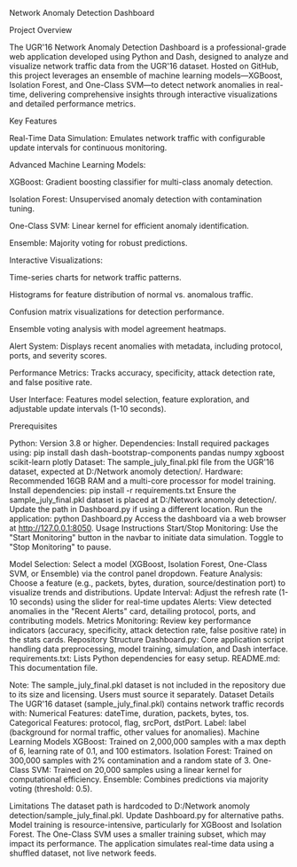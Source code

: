 Network Anomaly Detection Dashboard

Project Overview

The UGR'16 Network Anomaly Detection Dashboard is a professional-grade web application developed using Python and Dash, designed to analyze and visualize network traffic data from the UGR'16 dataset. Hosted on GitHub, this project leverages an ensemble of machine learning models—XGBoost, Isolation Forest, and One-Class SVM—to detect network anomalies in real-time, delivering comprehensive insights through interactive visualizations and detailed performance metrics.

Key Features

Real-Time Data Simulation: Emulates network traffic with configurable update intervals for continuous monitoring.

Advanced Machine Learning Models:

XGBoost: Gradient boosting classifier for multi-class anomaly detection.

Isolation Forest: Unsupervised anomaly detection with contamination tuning.

One-Class SVM: Linear kernel for efficient anomaly identification.

Ensemble: Majority voting for robust predictions.

Interactive Visualizations:

Time-series charts for network traffic patterns.

Histograms for feature distribution of normal vs. anomalous traffic.

Confusion matrix visualizations for detection performance.

Ensemble voting analysis with model agreement heatmaps.

Alert System: Displays recent anomalies with metadata, including protocol, ports, and severity scores.

Performance Metrics: Tracks accuracy, specificity, attack detection rate, and false positive rate.

User Interface: Features model selection, feature exploration, and adjustable update intervals (1-10 seconds).

Prerequisites

Python: Version 3.8 or higher.
Dependencies: Install required packages using:
pip install dash dash-bootstrap-components pandas numpy xgboost scikit-learn plotly
Dataset: The sample_july_final.pkl file from the UGR'16 dataset, expected at D:/Network anomoly detection/.
Hardware: Recommended 16GB RAM and a multi-core processor for model training.
Install dependencies:
pip install -r requirements.txt
Ensure the sample_july_final.pkl dataset is placed at D:/Network anomoly detection/. Update the path in Dashboard.py if using a different location.
Run the application:
python Dashboard.py
Access the dashboard via a web browser at http://127.0.0.1:8050.
Usage Instructions
Start/Stop Monitoring: Use the "Start Monitoring" button in the navbar to initiate data simulation. Toggle to "Stop Monitoring" to pause.

Model Selection: Select a model (XGBoost, Isolation Forest, One-Class SVM, or Ensemble) via the control panel dropdown.
Feature Analysis: Choose a feature (e.g., packets, bytes, duration, source/destination port) to visualize trends and distributions.
Update Interval: Adjust the refresh rate (1-10 seconds) using the slider for real-time updates
Alerts: View detected anomalies in the "Recent Alerts" card, detailing protocol, ports, and contributing models.
Metrics Monitoring: Review key performance indicators (accuracy, specificity, attack detection rate, false positive rate) in the stats cards.
Repository Structure
Dashboard.py: Core application script handling data preprocessing, model training, simulation, and Dash interface.
requirements.txt: Lists Python dependencies for easy setup.
README.md: This documentation file.

Note: The sample_july_final.pkl dataset is not included in the repository due to its size and licensing. Users must source it separately.
Dataset Details
The UGR'16 dataset (sample_july_final.pkl) contains network traffic records with:
Numerical Features: dateTime, duration, packets, bytes, tos.
Categorical Features: protocol, flag, srcPort, dstPort.
Label: label (background for normal traffic, other values for anomalies).
Machine Learning Models
XGBoost: Trained on 2,000,000 samples with a max depth of 6, learning rate of 0.1, and 100 estimators.
Isolation Forest: Trained on 300,000 samples with 2% contamination and a random state of 3.
One-Class SVM: Trained on 20,000 samples using a linear kernel for computational efficiency.
Ensemble: Combines predictions via majority voting (threshold: 0.5).

Limitations
The dataset path is hardcoded to D:/Network anomoly detection/sample_july_final.pkl. Update Dashboard.py for alternative paths.
Model training is resource-intensive, particularly for XGBoost and Isolation Forest.
The One-Class SVM uses a smaller training subset, which may impact its performance.
The application simulates real-time data using a shuffled dataset, not live network feeds.
